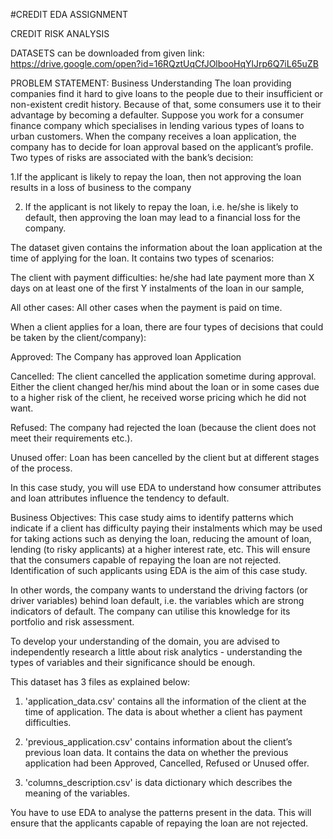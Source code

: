 #CREDIT EDA ASSIGNMENT

CREDIT RISK ANALYSIS

DATASETS can be downloaded from given link:
https://drive.google.com/open?id=16RQztUqCfJOlbooHqYlJrp6Q7iL65uZB

PROBLEM STATEMENT:
Business Understanding
The loan providing companies find it hard to give loans to the people due to their insufficient or non-existent credit history. Because of that, some consumers use it to their advantage by becoming a defaulter. Suppose you work for a consumer finance company which specialises in lending various types of loans to urban customers.
When the company receives a loan application, the company has to decide for loan approval based on the applicant’s profile. Two types of risks are associated with the bank’s decision:

1.If the applicant is likely to repay the loan, then not approving the loan results in a loss of business to the company

2. If the applicant is not likely to repay the loan, i.e. he/she is likely to default, then approving the loan may lead to a financial loss for the company.

 
The dataset given contains the information about the loan application at the time of applying for the loan. It contains two types of scenarios:

The client with payment difficulties: he/she had late payment more than X days on at least one of the first Y instalments of the loan in our sample,

All other cases: All other cases when the payment is paid on time.

When a client applies for a loan, there are four types of decisions that could be taken by the client/company):

Approved: The Company has approved loan Application

Cancelled: The client cancelled the application sometime during approval. Either the client changed her/his mind about the loan or in some cases due to a higher risk of the client, he received worse pricing which he did not want.

Refused: The company had rejected the loan (because the client does not meet their requirements etc.).

Unused offer:  Loan has been cancelled by the client but at different stages of the process.

In this case study, you will use EDA to understand how consumer attributes and loan attributes influence the tendency to default.

Business Objectives:
This case study aims to identify patterns which indicate if a client has difficulty paying their instalments which may be used for taking actions such as denying the loan, reducing the amount of loan, lending (to risky applicants) at a higher interest rate, etc. This will ensure that the consumers capable of repaying the loan are not rejected. Identification of such applicants using EDA is the aim of this case study. 

In other words, the company wants to understand the driving factors (or driver variables) behind loan default, i.e. the variables which are strong indicators of default.  The company can utilise this knowledge for its portfolio and risk assessment.

To develop your understanding of the domain, you are advised to independently research a little about risk analytics - understanding the types of variables and their significance should be enough.

This dataset has 3 files as explained below: 

1. 'application_data.csv'  contains all the information of the client at the time of application.
The data is about whether a client has payment difficulties.

2. 'previous_application.csv' contains information about the client’s previous loan data. It contains the data on whether the previous application had been Approved, Cancelled, Refused or Unused offer.

3. 'columns_description.csv' is data dictionary which describes the meaning of the variables.

 You have to use EDA to analyse the patterns present in the data. This will ensure that the applicants capable of repaying the loan are not rejected.
